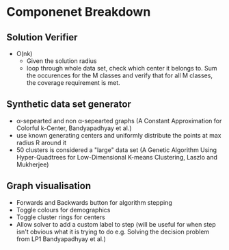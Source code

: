 # Componenet Breakdown

## Solution Verifier
- O(nk)
  - Given the solution radius
  - loop through whole data set, check which center it belongs to. Sum the occurences for the M classes and verify that for all M classes, the coverage requirement is met.

## Synthetic data set generator
- α-sepearted and non α-sepearted graphs (A Constant Approximation for Colorful k-Center,
 Bandyapadhyay et al.)
- use known generating centers and uniformly distribute the points at max radius R around it
- 50 clusters is considered a "large" data set (A Genetic Algorithm Using Hyper-Quadtrees
for Low-Dimensional K-means Clustering, Laszlo  and Mukherjee)

## Graph visualisation
- Forwards and Backwards button for algorithm stepping
- Toggle colours for demographics
- Toggle cluster rings for centers
- Allow solver to add a custom label to step (will be useful for when step isn't obvious what it is trying to do e.g. Solving the decision problem from LP1 Bandyapadhyay et al.)